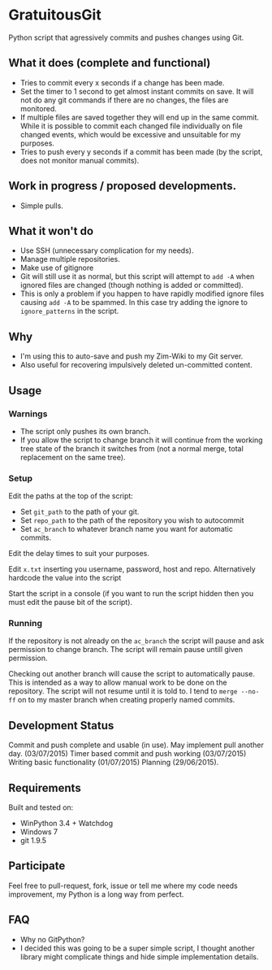 # GratuitousGit
Python script that agressively commits and pushes changes using Git.

## What it does (complete and functional)
* Tries to commit every x seconds if a change has been made.
 * Set the timer to 1 second to get almost instant commits on save. It will not do any git commands if there are no changes, the files are monitored.
 * If multiple files are saved together they will end up in the same commit. While it is possible to commit each changed file individually on file changed events, which would be excessive and unsuitable for my purposes.
* Tries to push every y seconds if a commit has been made (by the script, does not monitor manual commits).

## Work in progress / proposed developments.
* Simple pulls.

## What it won't do
 * Use SSH (unnecessary complication for my needs).
 * Manage multiple repositories.
 * Make use of gitignore
  * Git will still use it as normal, but this script will attempt to `add -A` when ignored files are changed (though nothing is added or committed).
  * This is only a problem if you happen to have rapidly modified ignore files causing `add -A` to be spammed. In this case try adding the ignore to `ignore_patterns` in the script.

## Why
 * I'm using this to auto-save and push my Zim-Wiki to my Git server.
 * Also useful for recovering impulsively deleted un-committed content.

## Usage
### Warnings
 * The script only pushes its own branch.
 * If you allow the script to change branch it will continue from the working tree state of the branch it switches from (not a normal merge, total replacement on the same tree).

### Setup
Edit the paths at the top of the script:
 * Set `git_path` to the path of your git.
 * Set `repo_path` to the path of the repository you wish to autocommit
 * Set `ac_branch` to whatever branch name you want for automatic commits.

Edit the delay times to suit your purposes.

Edit `x.txt` inserting you username, password, host and repo. Alternatively hardcode the value into the script

Start the script in a console (if you want to run the script hidden then you must edit the pause bit of the script).

### Running
If the repository is not already on the `ac_branch` the script will pause and ask permission to change branch. The script will remain pause untill given permission.

Checking out another branch will cause the script to automatically pause. This is intended as a way to allow manual work to be done on the repository. The script will not resume until it is told to. I tend to `merge --no-ff` on to my master branch when creating properly named commits.

## Development Status
Commit and push complete and usable (in use). May implement pull another day. (03/07/2015)
Timer based commit and push working (03/07/2015)
Writing basic functionality (01/07/2015)
Planning (29/06/2015).

## Requirements
Built and tested on:
- WinPython 3.4 + Watchdog
- Windows 7
- git 1.9.5

## Participate
Feel free to pull-request, fork, issue or tell me where my code needs improvement, my Python is a long way from perfect.

## FAQ
 * Why no GitPython?
  * I decided this was going to be a super simple script, I thought another library might complicate things and hide simple implementation details.
